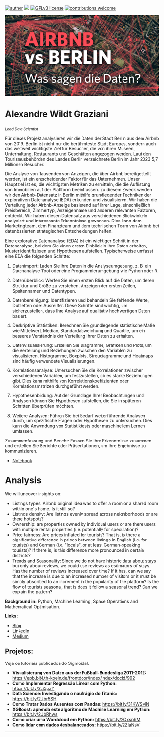  
[![author](https://img.shields.io/badge/author-wildt-red.svg)](https://www.linkedin.com/in/carlosfab) [![](https://img.shields.io/badge/python-3.7+-blue.svg)](https://www.python.org/downloads/release/python-365/) [![GPLv3 license](https://img.shields.io/badge/License-GPLv3-blue.svg)](http://perso.crans.org/besson/LICENSE.html) [![contributions welcome](https://img.shields.io/badge/contributions-welcome-brightgreen.svg?style=flat)](https://github.com/carlosfab/data_science/issues)

<p align="center">
  <img src="ogteaser.jpg" >
</p>

# Alexandre Wildt Graziani 
<sub>*Lead Data Scientist*</sub>


Für dieses Projekt analysieren wir die Daten der Stadt Berlin aus dem Airbnb von 2019. Berlin ist nicht nur die berühmteste Stadt Europas, sondern auch das weltweit wichtigste Ziel für Besucher, die von ihren Museen, Unterhaltung, Restaurants und Geschäften angezogen werden. Laut den Tourismusbehörden des Landes Berlin verzeichnete Berlin im Jahr 2023 5,7 Millionen Besucher.

Die Analyse von Tausenden von Anzeigen, die über Airbnb bereitgestellt werden, ist ein entscheidender Faktor für das Unternehmen. Unser Hauptziel ist es, die wichtigsten Metriken zu ermitteln, die die Auflistung von Immobilien auf der Plattform beeinflussen. Zu diesem Zweck werden wir den Airbnb-Datensatz in Berlin mithilfe grundlegender Techniken der explorativen Datenanalyse (EDA) erkunden und visualisieren. Wir haben die Verteilung jeder Airbnb-Anzeige basierend auf ihrer Lage, einschließlich Preisbereich, Zimmertyp, Anzeigenname und anderen relevanten Faktoren, entdeckt. Wir haben diesen Datensatz aus verschiedenen Blickwinkeln analysiert und interessante Erkenntnisse gewonnen. Dies kann dem Marketingteam, dem Finanzteam und dem technischen Team von Airbnb bei datenbasierten strategischen Entscheidungen helfen.

Eine explorative Datenanalyse (EDA) ist ein wichtiger Schritt in der Datenanalyse, bei dem Sie einen ersten Einblick in Ihre Daten erhalten, Muster identifizieren und Hypothesen aufstellen. Typischerweise umfasst eine EDA die folgenden Schritte:

1. Datenimport: Laden Sie Ihre Daten in die Analyseumgebung, z. B. ein Datenanalyse-Tool oder eine Programmierumgebung wie Python oder R.

2. Datenüberblick: Werfen Sie einen ersten Blick auf die Daten, um deren Struktur und Größe zu verstehen. Anzeigen der ersten Zeilen, Spaltennamen und Datentypen.

3. Datenbereinigung: Identifizieren und behandeln Sie fehlende Werte, Dubletten oder Ausreißer. Diese Schritte sind wichtig, um sicherzustellen, dass Ihre Analyse auf qualitativ hochwertigen Daten basiert.

4. Deskriptive Statistiken: Berechnen Sie grundlegende statistische Maße wie Mittelwert, Median, Standardabweichung und Quartile, um ein besseres Verständnis der Verteilung Ihrer Daten zu erhalten.

5. Datenvisualisierung: Erstellen Sie Diagramme, Grafiken und Plots, um die Verteilung und Beziehungen zwischen den Variablen zu visualisieren. Histogramme, Boxplots, Streudiagramme und Heatmaps sind häufig verwendete Visualisierungen.

7. Korrelationsanalyse: Untersuchen Sie die Korrelationen zwischen verschiedenen Variablen, um festzustellen, ob es starke Beziehungen gibt. Dies kann mithilfe von Korrelationskoeffizienten oder Korrelationsmatrizen durchgeführt werden.

8. Hypothesenbildung: Auf der Grundlage Ihrer Beobachtungen und Analysen können Sie Hypothesen aufstellen, die Sie in späteren Schritten überprüfen möchten.

9. Weitere Analysen: Führen Sie bei Bedarf weiterführende Analysen durch, um spezifische Fragen oder Hypothesen zu untersuchen. Dies kann die Anwendung von Statistiktests oder maschinellem Lernen umfassen.

Zusammenfassung und Bericht: Fassen Sie Ihre Erkenntnisse zusammen und erstellen Sie Berichte oder Präsentationen, um Ihre Ergebnisse zu kommunizieren.


* [Notebook](https://nbviewer.org/github/awildt01/Airbnb_Berlin-/blob/main/Analisando_os_Dados_do_Airbnb_%28Berlin_2%29.ipynb)

# Analysis 


We will uncover insights on:

+ Listings types: Airbnb original idea was to offer a room or a shared room within one's home. Is it still so?
+ Listings density: Are listings evenly spread across neighborhoods or are there hotspots?
+ Ownership: are properties owned by individual users or are there users with multiple rental properties (i.e. potentially for speculation)?
+ Price fairness: Are prices inflated for tourists? That is, is there a significative difference in prices between listings in English (i.e. for tourists) and German (i.e. "locals", or at least German-speaking tourists)? If there is, is this difference more pronounced in certain districts?
+ Trends and Seasonality: Since we do not have historic data about stays but only about reviews, we could use reviews as estimators of stays. Has the number of reviews increased over time? If it has, can we say that the increase is due to an increased number of visitors or it must be simply abscribed to an increment in the popularity of the platform? Is the flow of tourists seasonal, that is does it follow a seasonal trend? Can we explain the pattern?

**Background in:** Python, Machine Learning, Space Operations and Mathematical Optimisation.

**Links:**
* [Blog](https://sigmoidal.ai)
* [LinkedIn](https://www.linkedin.com/in/carlosfab)
* [Medium](https://medium.com/@alexandrewildtgraziani)


## Projetos:
Veja os tutoriais publicados do Sigmoidal:

* **Visualisierung von Daten aus der Fußball-Bundesliga 2011-2012:** https://epb.bibl.th-koeln.de/frontdoor/index/index/docId/992
* **Como Implementar Regressão Linear com Python:** https://bit.ly/2Li5pzY
* **Data Science: Investigando o naufrágio do Titanic:** https://bit.ly/2Ubr5SH
* **Como Tratar Dados Ausentes com Pandas:** https://bit.ly/31KWSMN
* **XGBoost: aprenda este algoritmo de Machine Learning em Python:** https://bit.ly/2UbRhws
* **Como criar uma Wordcloud em Python:** https://bit.ly/2OxsphM
* **Como lidar com dados desbalanceados:** https://bit.ly/2ZlaNsV

---
